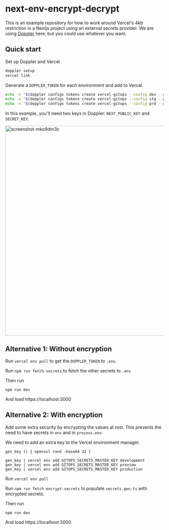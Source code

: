 # next-env-encrypt-decrypt

This is an example repository for how to work around Vercel's 4kb restriction in a Nextjs project using an external secrets provider. We are using [Doppler](https://doppler.com/) here, but you could use whatever you want.

## Quick start

Set up Doppler and Vercel

```bash
doppler setup
vercel link
```

Generate a `DOPPLER_TOKEN` for each environment and add to Vercel.

```bash
echo -n "$(doppler configs tokens create vercel-gitops --config dev --plain)" | vercel env add DOPPLER_TOKEN development
echo -n "$(doppler configs tokens create vercel-gitops --config stg --plain)" | vercel env add DOPPLER_TOKEN preview
echo -n "$(doppler configs tokens create vercel-gitops --config prd --plain)" | vercel env add DOPPLER_TOKEN production
```

In this example, you'll need two keys in Doppler: `NEXT_PUBLIC_KEY` and `SECRET_KEY`.

<img width="665" alt="screenshot-mko9dm3c" src="https://user-images.githubusercontent.com/10865165/175525864-a102b549-71c2-4dd6-ad1b-5e4e6c60e3fb.png">

## Alternative 1: Without encryption

Run `vercel env pull` to get the `DOPPLER_TOKEN` to `.env`.

Run `npm run fetch-secrets` to fetch the other secrets to `.env`

Then run

```
npm run dev
```

And load https://localhost:3000

## Alternative 2: With encryption

Add some extra security by encrypting the values at rest. This prevents the need to have secrets in `env` and in `process.env`.

We need to add an extra key to the Vercel environment manager.

```
gen_key () { openssl rand -base64 32 }

gen_key | vercel env add GITOPS_SECRETS_MASTER_KEY development
gen_key | vercel env add GITOPS_SECRETS_MASTER_KEY preview
gen_key | vercel env add GITOPS_SECRETS_MASTER_KEY production
```

Run `vercel env pull`

Run `npm run fetch-encrypt-secrets` to populate `secrets.gen.ts` with encrypted secrets.

Then run

```
npm run dev
```

And load https://localhost:3000

